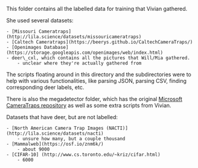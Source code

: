 This folder contains all the labelled data for training that Vivian gathered.

She used several datasets:

    - [Missouri Cameratraps](http://lila.science/datasets/missouricameratraps)
    - [Caltech Cameratraps](https://beerys.github.io/CaltechCameraTraps/)
    - [Openimages Database](https://storage.googleapis.com/openimages/web/index.html)
    - deer\_cxl, which contains all the pictures that Will/Mia gathered.
        - unclear where they're actually gathered from

The scripts floating around in this directory and the subdirectories were to help with various functionalities, like parsing JSON, parsing CSV, finding corresponding deer labels, etc.

There is also the megadetector folder, which has the original [Microsoft CameraTraps repository](https://github.com/microsoft/CameraTraps) as well as some extra scripts from Vivian.

Datasets that have deer, but are not labelled:

    - [North American Camera Trap Images (NACTI)] (http://lila.science/datasets/nacti)
        - unsure how many, but a couple thousand
    - [Mammalweb](https://osf.io/znm6k/)
        - about 9000
    - [CIFAR-10] (http://www.cs.toronto.edu/~kriz/cifar.html)
        - 6000


